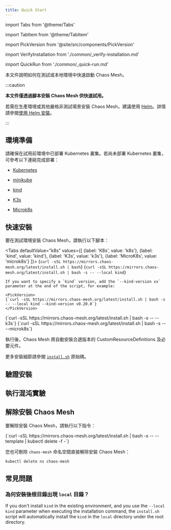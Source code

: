 ```yaml
---
title: Quick Start
---
```


import Tabs from '@theme/Tabs'

import TabItem from '@theme/TabItem'

import PickVersion from '@site/src/components/PickVersion'

import VerifyInstallation from './common/\_verify-installation.md'

import QuickRun from './common/\_quick-run.md'

本文件說明如何在測試或本地環境中快速啟動 Chaos Mesh。

:::caution

**本文件僅透過腳本安裝 Chaos Mesh 供快速試用。**

若需在生產環境或其他嚴格非測試場景安裝 Chaos Mesh，建議使用 [Helm](https://helm.sh/)。詳情請參閱[使用 Helm 安裝](production-installation-using-helm.md)。

:::

## 環境準備

請確保在試用前環境中已部署 Kubernetes 叢集。若尚未部署 Kubernetes 叢集，可參考以下連結完成部署：

- [Kubernetes](https://kubernetes.io/docs/setup/)

- [minikube](https://minikube.sigs.k8s.io/docs/start/)

- [kind](https://kind.sigs.k8s.io/docs/user/quick-start/)

- [K3s](https://rancher.com/docs/k3s/latest/en/quick-start/)

- [Microk8s](https://microk8s.io/)

## 快速安裝

要在測試環境安裝 Chaos Mesh，請執行以下腳本：

<!-- prettier-ignore -->

<Tabs defaultValue="k8s" values={[
  {label: 'K8s', value: 'k8s'},
  {label: 'kind', value: 'kind'},
  {label: 'K3s', value: 'k3s'},
  {label: 'MicroK8s', value: 'microk8s'}
]}>
  <TabItem value="k8s">
    <PickVersion>
    {`curl -sSL https://mirrors.chaos-mesh.org/latest/install.sh | bash`}
    </PickVersion>
  </TabItem>
  <TabItem value="kind">
    <PickVersion>{`curl -sSL https://mirrors.chaos-mesh.org/latest/install.sh | bash -s -- --local kind`}</PickVersion>

    If you want to specify a `kind` version, add the `--kind-version xx` parameter at the end of the script, for example:

    <PickVersion>
    {`curl -sSL https://mirrors.chaos-mesh.org/latest/install.sh | bash -s -- --local kind --kind-version v0.20.0`}
    </PickVersion>

  </TabItem>
  <TabItem value="k3s">
    <PickVersion>
    {`curl -sSL https://mirrors.chaos-mesh.org/latest/install.sh | bash -s -- --k3s`}
    </PickVersion>
  </TabItem>
  <TabItem value="microk8s">
    <PickVersion>
    {`curl -sSL https://mirrors.chaos-mesh.org/latest/install.sh | bash -s -- --microk8s`}
    </PickVersion>
  </TabItem>
</Tabs>

執行後，Chaos Mesh 將自動安裝合適版本的 CustomResourceDefinitions 及必要元件。

更多安裝細節請參閱 [`install.sh`](https://github.com/chaos-mesh/chaos-mesh/blob/master/install.sh) 原始碼。

## 驗證安裝

<VerifyInstallation />

## 執行混沌實驗

<QuickRun />

## 解除安裝 Chaos Mesh

要解除安裝 Chaos Mesh，請執行以下指令：

<PickVersion>
{`curl -sSL https://mirrors.chaos-mesh.org/latest/install.sh | bash -s -- --template | kubectl delete -f -`}
</PickVersion>

您也可刪除 `chaos-mesh` 命名空間直接解除安裝 Chaos Mesh：

```sh
kubectl delete ns chaos-mesh
```

## 常見問題

### 為何安裝後根目錄出現 `local` 目錄？

If you don't install `kind` in the existing environment, and you use the `--local kind` parameter when executing the installation command, the `install.sh` script will automatically install the `kind` in the `local` directory under the root directory.